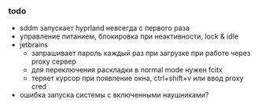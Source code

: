 ### todo
 - sddm запускает hyprland невсегда с первого раза
 - управление питанием, блокировка при неактивности, lock & idle
 - jetbrains
   - запрашивает пароль каждый раз при загрузке при работе через proxy сервер
   - для переключения раскладки в normal mode нужен fcitx
   - теряет курсор при появление окна, ctrl+shift+v или ввод proxy cred
 - ошибка запуска системы с включенными наушниками?
